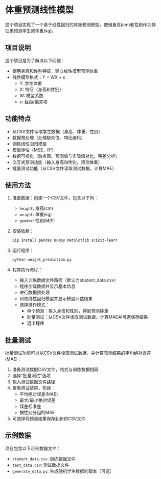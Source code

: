 # 体重预测线性模型

这个项目实现了一个基于线性回归的体重预测模型，使用身高(cm)和性别作为特征来预测学生的体重(kg)。

## 项目说明

这个项目是为了解决以下问题：
- 使用身高和性别特征，建立线性模型预测体重
- 线性模型格式：Y = WX + ε
  - Y: 学生体重
  - X: 特征（身高和性别）
  - W: 模型系数
  - ε: 截距/偏差项

## 功能特点

- 从CSV文件读取学生数据（身高、体重、性别）
- 数据预处理（处理缺失值、特征编码）
- 训练线性回归模型
- 模型评估（MSE、R²）
- 数据可视化（散点图、预测值与实际值对比、残差分析）
- 交互式预测功能（输入身高和性别，预测体重）
- 批量测试功能（从CSV文件读取测试数据，计算MAE）

## 使用方法

1. 准备数据：创建一个CSV文件，包含以下列：
   - `height`: 身高(cm)
   - `weight`: 体重(kg)
   - `gender`: 性别(M/F)

2. 安装依赖：
   ```bash
   pip install pandas numpy matplotlib scikit-learn
   ```

3. 运行程序：
   ```bash
   python weight_prediction.py
   ```

4. 程序执行流程：
   - 输入训练数据文件路径（默认为student_data.csv）
   - 程序加载数据并显示基本信息
   - 进行数据预处理
   - 训练线性回归模型并显示模型评估结果
   - 选择操作模式：
     - 单个预测：输入身高和性别，得到预测体重
     - 批量测试：从CSV文件读取测试数据，计算MAE并可选保存结果
     - 退出程序

## 批量测试

批量测试功能可以从CSV文件读取测试数据，并计算预测结果的平均绝对误差(MAE)：

1. 准备测试数据CSV文件，格式与训练数据相同
2. 选择"批量测试"选项
3. 输入测试数据文件路径
4. 查看测试结果，包括：
   - 平均绝对误差(MAE)
   - 最大/最小绝对误差
   - 误差标准差
   - 按性别分组的MAE
5. 可选择将预测结果保存到新的CSV文件

## 示例数据

项目包含以下示例数据文件：
- `student_data.csv`: 训练数据文件
- `test_data.csv`: 测试数据文件
- `generate_data.py`: 生成随机学生数据的脚本（可选） 